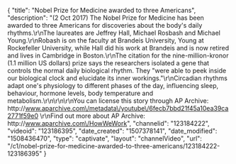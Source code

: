 {
    "title": "Nobel Prize for Medicine awarded to three Americans",
    "description": "(2 Oct 2017) The Nobel Prize for Medicine has been awarded to three Americans for discoveries about the body's daily rhythms.\r\nThe laureates are Jeffrey Hall, Michael Rosbash and Michael Young.\r\nRobash is on the faculty at Brandeis University, Young at Rockefeller University, while Hall did his work at Brandeis and is now retired and lives in Cambridge in Boston.\r\nThe citation for the nine-million-kronor (1.1 million US dollars) prize says the researchers isolated a gene that controls the normal daily biological rhythm. They \"were able to peek inside our biological clock and elucidate its inner workings.\"\r\nCircadian rhythms adapt one's physiology to different phases of the day, influencing sleep, behaviour, hormone levels, body temperature and metabolism.\r\n\r\n\r\nYou can license this story through AP Archive: http:\/\/www.aparchive.com\/metadata\/youtube\/6fecb7bbd21f45a10ea39ca2771f59e0 \r\nFind out more about AP Archive: http:\/\/www.aparchive.com\/HowWeWork",
    "channelid": "123184222",
    "videoid": "123186395",
    "date_created": "1507378141",
    "date_modified": "1508436470",
    "type": "captivate",
    "layout": "channelVideo",
    "url": "\/c1\/nobel-prize-for-medicine-awarded-to-three-americans\/123184222-123186395"
}